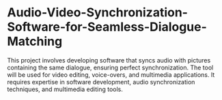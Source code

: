 # Audio-Video-Synchronization-Software-for-Seamless-Dialogue-Matching
This project involves developing software that syncs audio with pictures containing the same dialogue, ensuring perfect synchronization. The tool will be used for video editing, voice-overs, and multimedia applications. It requires expertise in software development, audio synchronization techniques, and multimedia editing tools.
